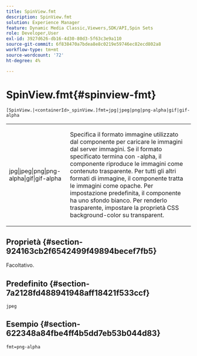 ```yaml
---
title: SpinView.fmt
description: SpinView.fmt
solution: Experience Manager
feature: Dynamic Media Classic,Viewers,SDK/API,Spin Sets
role: Developer,User
exl-id: 3927d626-db16-4d30-80d3-5f63c3e9a110
source-git-commit: 6f838470a7bdea8e8c0219e59746ec82ecd802a8
workflow-type: tm+mt
source-wordcount: '72'
ht-degree: 4%

---
```


# SpinView.fmt{#spinview-fmt}

`[SpinView.|<containerId>_spinView.]fmt=jpg|jpeg|png|png-alpha|gif|gif-alpha`

<table id="table_441553CD34C94A58A9D7CBF772DEDDB6"> 
 <tbody> 
  <tr> 
   <td colname="col1"> <p> <span class="codeph"> jpg|jpeg|png|png-alpha|gif|gif-alpha</span> </p> </td> 
   <td colname="col2"> <p> Specifica il formato immagine utilizzato dal componente per caricare le immagini dal server immagini. Se il formato specificato termina con <span class="codeph"> -alpha</span>, il componente riproduce le immagini come contenuto trasparente. Per tutti gli altri formati di immagine, il componente tratta le immagini come opache. Per impostazione predefinita, il componente ha uno sfondo bianco. Per renderlo trasparente, impostare la proprietà CSS <span class="codeph"> background-color</span> su <span class="codeph"> transparent</span>. </p> </td> 
  </tr> 
 </tbody> 
</table>

## Proprietà {#section-924163cb2f6542499f49894becef7fb5}

Facoltativo.

## Predefinito {#section-7a2128fd488941948aff18421f533ccf}

`jpeg`

## Esempio {#section-622348a84fbe4ff4b5dd7eb53b044d83}

`fmt=png-alpha`
